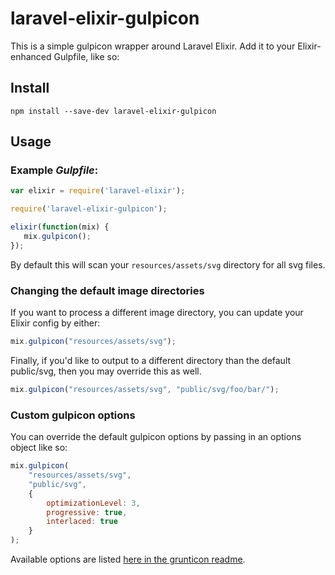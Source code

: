 # laravel-elixir-gulpicon

This is a simple gulpicon wrapper around Laravel Elixir. Add it to your Elixir-enhanced Gulpfile, like so:

## Install

```
npm install --save-dev laravel-elixir-gulpicon
```

## Usage

### Example *Gulpfile*:

```javascript
var elixir = require('laravel-elixir');

require('laravel-elixir-gulpicon');

elixir(function(mix) {
   mix.gulpicon();
});
```

By default this will scan your `resources/assets/svg` directory for all svg files.

### Changing the default image directories

If you want to process a different image directory, you can update your Elixir config by either:

```javascript
mix.gulpicon("resources/assets/svg");
```

Finally, if you'd like to output to a different directory than the default public/svg, then you may override this as well.

```javascript
mix.gulpicon("resources/assets/svg", "public/svg/foo/bar/");
```

### Custom gulpicon options

You can override the default gulpicon options by passing in an options object like so:

```javascript
mix.gulpicon(
    "resources/assets/svg",
    "public/svg",
    {
        optimizationLevel: 3,
        progressive: true,
        interlaced: true
    }
);
```

Available options are listed [here in the grunticon readme](https://github.com/filamentgroup/grunticon-lib#options).